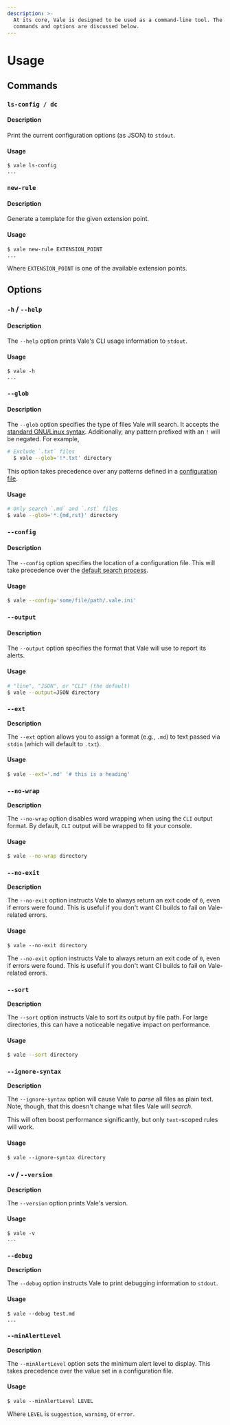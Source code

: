 ```yaml
---
description: >-
  At its core, Vale is designed to be used as a command-line tool. The available
  commands and options are discussed below.
---
```


# Usage

## Commands

### `ls-config / dc`

#### Description

Print the current configuration options \(as JSON\) to `stdout`.

#### Usage

```text
$ vale ls-config
...
```

### `new-rule`

#### Description

Generate a template for the given extension point.

#### Usage

```text
$ vale new-rule EXTENSION_POINT
...
```

Where `EXTENSION_POINT` is one of the available extension points.

## Options

### `-h` / `--help`

#### Description

The `--help` option prints Vale's CLI usage information to `stdout`.

#### Usage

```text
$ vale -h
...
```

### `--glob`

#### Description

The `--glob` option specifies the type of files Vale will search. It accepts the [standard GNU/Linux syntax](https://github.com/gobwas/glob). Additionally, any pattern prefixed with an `!` will be negated. For example,

```bash
# Exclude `.txt` files
  $ vale --glob='!*.txt' directory
```

This option takes precedence over any patterns defined in a [configuration file]().

#### Usage

```bash
# Only search `.md` and `.rst` files
$ vale --glob='*.{md,rst}' directory
```

### `--config`

#### Description

The `--config` option specifies the location of a configuration file. This will take precedence over the [default search process]().

#### Usage

```bash
$ vale --config='some/file/path/.vale.ini'
```

### `--output`

#### Description

The `--output` option specifies the format that Vale will use to report its alerts.

#### Usage

```bash
# "line", "JSON", or "CLI" (the default)
$ vale --output=JSON directory
```

### `--ext`

**Description**

The `--ext` option allows you to assign a format \(e.g., `.md`\) to text passed via `stdin` \(which will default to `.txt`\).

#### Usage

```bash
$ vale --ext='.md' '# this is a heading'
```

### `--no-wrap`

**Description**

The `--no-wrap` option disables word wrapping when using the `CLI` output format. By default, `CLI` output will be wrapped to fit your console.

#### Usage

```bash
$ vale --no-wrap directory
```

### `--no-exit`

**Description**

The `--no-exit` option instructs Vale to always return an exit code of `0`, even if errors were found. This is useful if you don't want CI builds to fail on Vale-related errors.

#### Usage

```text
$ vale --no-exit directory
```

The `--no-exit` option instructs Vale to always return an exit code of `0`, even if errors were found. This is useful if you don't want CI builds to fail on Vale-related errors.

### `--sort`

**Description**

The `--sort` option instructs Vale to sort its output by file path. For large directories, this can have a noticeable negative impact on performance.

#### Usage

```bash
$ vale --sort directory
```

### `--ignore-syntax`

**Description**

The `--ignore-syntax` option will cause Vale to _parse_ all files as plain text. Note, though, that this doesn't change what files Vale will _search_.

This will often boost performance significantly, but only `text`-scoped rules will work.

#### Usage

```text
$ vale --ignore-syntax directory
```

### `-v` / `--version`

**Description**

The `--version` option prints Vale's version.

#### Usage

```text
$ vale -v
...
```

### `--debug`

**Description**

The `--debug` option instructs Vale to print debugging information to `stdout`.

#### Usage

```text
$ vale --debug test.md
...
```

### `--minAlertLevel`

**Description**

The `--minAlertLevel` option sets the minimum alert level to display. This takes precedence over the value set in a configuration file.

#### Usage

```text
$ vale --minAlertLevel LEVEL
```

Where `LEVEL` is `suggestion`, `warning`, or `error`.


